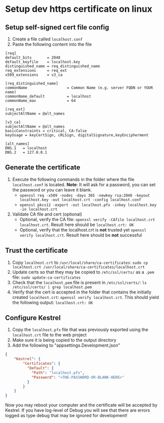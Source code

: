 # Setup dev https certificate on linux

## Setup self-signed cert file config
1. Create a file called `localhost.conf`
2. Paste the following content into the file 
```config
[req]
default_bits       = 2048
default_keyfile    = localhost.key
distinguished_name = req_distinguished_name
req_extensions     = req_ext
x509_extensions    = v3_ca

[req_distinguished_name]
commonName                  = Common Name (e.g. server FQDN or YOUR name)
commonName_default          = localhost
commonName_max              = 64

[req_ext]
subjectAltName = @alt_names

[v3_ca]
subjectAltName = @alt_names
basicConstraints = critical, CA:false
keyUsage = keyCertSign, cRLSign, digitalSignature,keyEncipherment

[alt_names]
DNS.1   = localhost
DNS.2   = 127.0.0.1
```

## Generate the certificate
1. Execute the following commands in the folder where the file `localhost.conf` is located. **Note**: It will ask for a password, you can set the password or you can leave it blank.
    * `openssl req -x509 -nodes -days 365 -newkey rsa:2048 -keyout localhost.key -out localhost.crt -config localhost.conf`
    * `openssl pkcs12 -export -out localhost.pfx -inkey localhost.key -in localhost.crt`
2. Validate CA file and cert (optional)
    * Optional, verify the CA file: `openssl verify -CAfile localhost.crt localhost.crt`. Result here should be `localhost.crt: OK`
    * Optional, verify that the localhost.crt is **not** trusted yet `openssl verify localhost.crt`. Result here should be **not** successful
    
## Trust the certificate
1. Copy `localhost.crt` to `/usr/local/share/ca-certificates`: `sudo cp localhost.crt /usr/local/share/ca-certificates/localhost.crt`
2. Update certs so that they may be copied to `/etc/ssl/certs/` as a `.pem` file: `sudo update-ca-certificates`
3. Check that the `localhost.pem` file is present in `/etc/ssl/certs/`: `ls /etc/ssl/certs/ | grep localhost.pem`
4. Verify that the cert is accepted in the folder that contains the initially created `localhost.crt`: `openssl verify localhost.crt`. This should yield the following output: `localhost.crt: OK`

## Configure Kestrel
1. Copy the `localhost.pfx` file that was previously exported using the `localhost.crt` file to the web project
2. Make sure it is being copied to the output directory
3. Add the following to "appsettings.Development.json"

```json
{
    "Kestrel": {
        "Certificates": {
          "Default": {
            "Path": "localhost.pfx",
            "Password": "<THE-PASSWORD-OR-BLANK-HERE>"
          }
        }
    }
}
``` 

Now you may reboot your computer and the certificate will be accepted by Kestrel. If you have log-level of Debug you will see that there are errors logged as type debug that may be ignored for development!